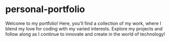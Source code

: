 # personal-portfolio
Welcome to my portfolio! Here, you'll find a collection of my work, where I blend my love for coding with my varied interests. Explore my projects and follow along as I continue to innovate and create in the world of technology!